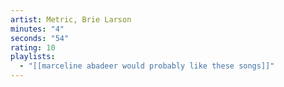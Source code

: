 ```yaml
---
artist: Metric, Brie Larson
minutes: "4"
seconds: "54"
rating: 10
playlists:
  - "[[marceline abadeer would probably like these songs]]"
---
```

